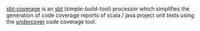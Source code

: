 [sbt-coverage](http://github.com/sroebuck/sbt-coverage) is an
[sbt](http://code.google.com/p/simple-build-tool/) (simple-build-tool) processor
which simplifies the generation of code coverage reports of scala / java
project unit tests using the [undercover](http://code.google.com/p/undercover/)
code coverage tool.